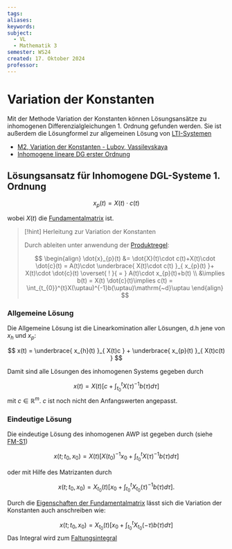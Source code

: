```yaml
---
tags: 
aliases: 
keywords: 
subject:
  - VL
  - Mathematik 3
semester: WS24
created: 17. Oktober 2024
professor:
---
```

 

# Variation der Konstanten

Mit der Methode Variation der Konstanten können Lösungsansätze zu inhomogenen Differenzialgleichungen 1. Ordnung gefunden werden. Sie ist außerdem die Lösungformel zur allgemeinen Lösung von [LTI-Systemen](../../Systemtheorie/LTI-Systeme.md)

- [M2, Variation der Konstanten - Lubov, Vassilevskaya](http://math-grain.de/download/m2/dgl/variation/variation-konst-1.pdf)
- [Inhomogene lineare DG erster Ordnung](https://statmath.wu.ac.at/~leydold/MOK/HTML/node182.html)

## Lösungsansatz für Inhomogene DGL-Systeme 1. Ordnung

$$ x_{p}(t)= X(t)\cdot c(t) $$

wobei $X(t)$ die [Fundamentalmatrix](Fundamentalmatrix.md) ist.

> [!hint] Herleitung zur Variation der Konstanten
>  
> Durch ableiten unter anwendung der [Produktregel](Produktregel.md):
> 
> $$
> \begin{align}
> \dot{x}_{p}(t) &= \dot{X}(t)\cdot c(t)+X(t)\cdot \dot{c}(t) = A(t)\cdot \underbrace{ X(t)\cdot c(t) }_{ x_{p}(t) }+ X(t)\cdot \dot{c}(t) \overset{ ! }{ = } A(t)\cdot x_{p}(t)+b(t)  \\
> &\implies b(t) = X(t) \dot{c}(t)\implies c(t) = \int_{t_{0}}^{t}X(\uptau)^{-1}b(\uptau)\mathrm{~d}\uptau
> \end{align}
> $$

### Allgemeine Lösung

Die Allgemeine Lösung ist die Linearkomination aller Lösungen, d.h jene von $x_{h}$ und $x_{p}$:

$$
x(t) = \underbrace{ x_{h}(t) }_{ X(t)c } + \underbrace{ x_{p}(t) }_{ X(t)c(t) }
$$

Damit sind alle Lösungen des inhomogenen Systems gegeben durch

$$
x(t)=X(t)\left[c+\int_{t_0}^t X(\tau)^{-1} b(\tau) d \tau\right]
$$
mit $c \in \mathbb{R}^m$. $c$ ist noch nicht den Anfangswerten angepasst. 



### Eindeutige Lösung

Die eindeutige Lösung des inhomogenen AWP ist gegeben durch (siehe [FM-S1](Fundamentalmatrix.md#^FM-S1))

$$
x\left(t ; t_0, x_0\right)=X(t)\left[X\left(t_0\right)^{-1} x_0+\int_{t_0}^t X(\tau)^{-1} b(\tau) d \tau\right]
$$



oder mit Hilfe des Matrizanten durch

$$
x\left(t ; t_0, x_0\right)=X_{t_0}(t)\left[x_0+\int_{t_0}^t X_{t_0}(\tau)^{-1} b(\tau) d \tau\right] .
$$



Durch die [Eigenschaften der Fundamentalmatrix](Fundamentalmatrix.md#Eigenschaften) lässt sich die Variation der Konstanten auch anschreiben wie:

 $$x\left(t ; t_0, x_0\right)=X_{t_0}(t)\left[x_0+\int_{t_0}^t X_{t_0}(-\tau) b(\tau) d \tau\right]$$
Das Integral wird zum [Faltungsintegral](../../Systemtheorie/Faltung.md#^FALT)